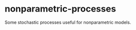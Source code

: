 nonparametric-processes
=======================

Some stochastic processes useful for nonparametric models.


